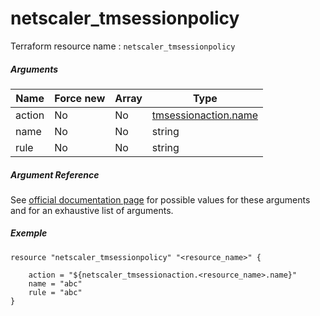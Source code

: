 # netscaler_tmsessionpolicy

Terraform resource name : ```netscaler_tmsessionpolicy```

##### Arguments

| Name | Force new | Array | Type |
|----|----|----|----|
|action|No|No|[tmsessionaction.name](/doc/resources/tmsessionaction.md)|
|name|No|No|string|
|rule|No|No|string|

##### Argument Reference

See [official documentation page](https://developer-docs.citrix.com/projects/netscaler-nitro-api/en/11.0/configuration/traffic-management/tmsessionpolicy/tmsessionpolicy/) for possible values for these arguments and for an exhaustive list of arguments.

##### Exemple

```
resource "netscaler_tmsessionpolicy" "<resource_name>" {

    action = "${netscaler_tmsessionaction.<resource_name>.name}"
    name = "abc"
    rule = "abc"
}
```

